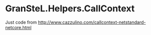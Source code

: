 # GranSteL.Helpers.CallContext
Just code from http://www.cazzulino.com/callcontext-netstandard-netcore.html
